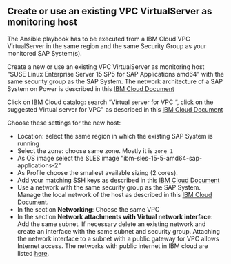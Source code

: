 ## Create or use an existing VPC VirtualServer as monitoring host

The Ansible playbook has to be executed from a IBM Cloud VPC VirtualServer
in the same region and the same Security Group as your monitored SAP System(s).


Create a new or use an existing VPC VirtualServer as monitoring host
"SUSE Linux Enterprise Server 15 SP5 for SAP Applications amd64"
with the same security group as the SAP System.
The network architecture of a SAP System on Power is described in this [IBM Cloud Document](https://cloud.ibm.com/docs/sap-powervs?topic=sap-powervs-sap-ready-to-go)


Click on  IBM Cloud catalog: search “Virtual server for VPC “, click on the suggested Virtual server for VPC"
as described in this [IBM Cloud Document](https://cloud.ibm.com/docs/vpc?topic=vpc-creating-virtual-servers&interface=ui)

Choose these settings for the new host:

- Location: select the same region in which the existing SAP System is running
- Select the zone: choose same zone. Mostly it is `zone 1`
- As OS image select the SLES image "ibm-sles-15-5-amd64-sap-applications-2"
- As Profile choose the smallest available sizing (2 cores).
- Add your matching SSH keys as described in this [IBM Cloud Document](https://cloud.ibm.com/docs/vpc?topic=vpc-managing-ssh-keys&interface=ui)
- Use a network with the same security group as the SAP System.
  Manage the local network of the host as described in this [IBM Cloud Document](https://cloud.ibm.com/docs/vpc?topic=vpc-using-instance-vnics&interface=ui).
- In the section **Networking**: Choose the same VPC
- In the section **Network attachments with Virtual network interface**: 
  Add the same subnet. If necessary delete an existing network and create an interface with the same subnet and security group.
  Attaching the network interface to a subnet with a public gateway for VPC allows Internet access.
  The networks with public internet in IBM cloud are listed [here](https://cloud.ibm.com/vpc-ext/network/publicGateways).
 


  
